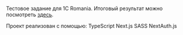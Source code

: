 Тестовое задание для 1C Romania.
Итоговый результат можно посмотреть [здесь](one-factura-test-project.vercel.app).

Проект реализован с помощью:
TypeScript
Next.js
SASS
NextAuth.js
